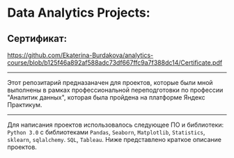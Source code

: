 # Data Analytics Projects:

## Сертификат:

https://github.com/Ekaterina-Burdakova/analytics-course/blob/b125f46a892af588adc73df667ffc9a7f388dc14/Certificate.pdf

____

Этот репозитарий предназаначен для проектов, которые были мной выполнены в рамках профессиональной переподготовки
по профессии "Аналитик данных", которая была пройдена на платформе Яндекс Практикум.

____


Для написания проектов использовалось следующее ПО и библиотеки: ```Python 3.0``` c библиотеками ``` Pandas ```, ```Seaborn```, ```Matplotlib```, ```Statistics```,  ```sklearn```, ```sqlalchemy```. ```SQL```, ```Tableau```. 
Ниже представлено краткое описание проектов.

